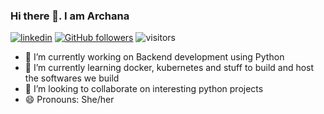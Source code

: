 ### Hi there 👋. I am Archana

[![linkedin](https://img.shields.io/badge/LinkedIn-blue?style=flat&logo=linkedin&labelColor=blue)](https://www.linkedin.com/in/archana-alva-ba246440/)
[![GitHub followers](https://img.shields.io/github/followers/priteshgohil?label=Follow&style=social)](https://github.com/aalva14)
![visitors](https://visitor-badge.glitch.me/badge?page_id=aalva14)

- 🔭 I’m currently working on Backend development using Python
- 🌱 I’m currently learning docker, kubernetes and stuff to build and host the softwares we build
- 👯 I’m looking to collaborate on interesting python projects
- 😄 Pronouns: She/her
<!--


**aalva14/aalva14** is a ✨ _special_ ✨ repository because its `README.md` (this file) appears on your GitHub profile.

Here are some ideas to get you started:

- 🔭 I’m currently working on 
- 🌱 I’m currently learning docker, kubernetes and stuff to build and host the softwares we build
- 👯 I’m looking to collaborate on interesting pythong projects
- 🤔 I’m looking for help with ...
- 💬 Ask me about ...
- 📫 How to reach me: ...
- 😄 Pronouns: ...
- ⚡ Fun fact: ...
-->

